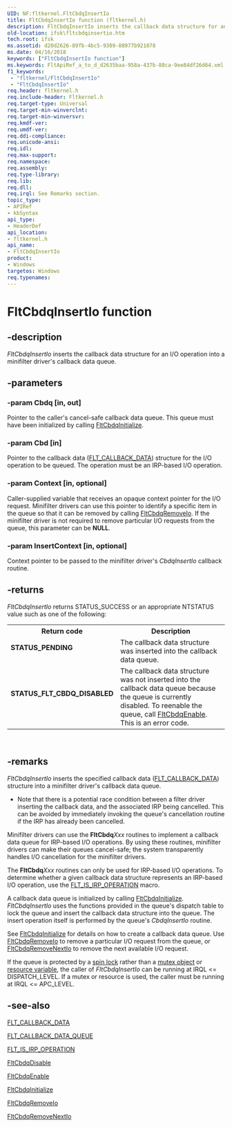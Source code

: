 ```yaml
---
UID: NF:fltkernel.FltCbdqInsertIo
title: FltCbdqInsertIo function (fltkernel.h)
description: FltCbdqInsertIo inserts the callback data structure for an I/O operation into a minifilter driver's callback data queue.
old-location: ifsk\fltcbdqinsertio.htm
tech.root: ifsk
ms.assetid: d20d2626-89fb-4bc5-9309-88977b921078
ms.date: 04/16/2018
keywords: ["FltCbdqInsertIo function"]
ms.keywords: FltApiRef_a_to_d_d2635baa-958a-437b-88ca-9ee84df26d64.xml, FltCbdqInsertIo, FltCbdqInsertIo function [Installable File System Drivers], fltkernel/FltCbdqInsertIo, ifsk.fltcbdqinsertio
f1_keywords:
 - "fltkernel/FltCbdqInsertIo"
 - "FltCbdqInsertIo"
req.header: fltkernel.h
req.include-header: Fltkernel.h
req.target-type: Universal
req.target-min-winverclnt: 
req.target-min-winversvr: 
req.kmdf-ver: 
req.umdf-ver: 
req.ddi-compliance: 
req.unicode-ansi: 
req.idl: 
req.max-support: 
req.namespace: 
req.assembly: 
req.type-library: 
req.lib: 
req.dll: 
req.irql: See Remarks section.
topic_type:
- APIRef
- kbSyntax
api_type:
- HeaderDef
api_location:
- fltkernel.h
api_name:
- FltCbdqInsertIo
product:
- Windows
targetos: Windows
req.typenames: 
---
```


# FltCbdqInsertIo function


## -description


<i>FltCbdqInsertIo</i> inserts the callback data structure for an I/O operation into a minifilter driver's callback data queue. 


## -parameters




### -param Cbdq [in, out]

Pointer to the caller's cancel-safe callback data queue. This queue must have been initialized by calling <a href="https://docs.microsoft.com/windows-hardware/drivers/ddi/fltkernel/nf-fltkernel-fltcbdqinitialize">FltCbdqInitialize</a>. 


### -param Cbd [in]

Pointer to the callback data (<a href="https://docs.microsoft.com/windows-hardware/drivers/ddi/fltkernel/ns-fltkernel-_flt_callback_data">FLT_CALLBACK_DATA</a>) structure for the I/O operation to be queued. The operation must be an IRP-based I/O operation. 


### -param Context [in, optional]

Caller-supplied variable that receives an opaque context pointer for the I/O request. Minifilter drivers can use this pointer to identify a specific item in the queue so that it can be removed by calling <a href="https://docs.microsoft.com/windows-hardware/drivers/ddi/fltkernel/nf-fltkernel-fltcbdqremoveio">FltCbdqRemoveIo</a>. If the minifilter driver is not required to remove particular I/O requests from the queue, this parameter can be <b>NULL</b>. 


### -param InsertContext [in, optional]

Context pointer to be passed to the minifilter driver's <i>CbdqInsertIo</i> callback routine. 


## -returns



<i>FltCbdqInsertIo</i> returns STATUS_SUCCESS or an appropriate NTSTATUS value such as one of the following: 

<table>
<tr>
<th>Return code</th>
<th>Description</th>
</tr>
<tr>
<td width="40%">
<dl>
<dt><b>STATUS_PENDING</b></dt>
</dl>
</td>
<td width="60%">
The callback data structure was inserted into the callback data queue. 

</td>
</tr>
<tr>
<td width="40%">
<dl>
<dt><b>STATUS_FLT_CBDQ_DISABLED</b></dt>
</dl>
</td>
<td width="60%">
The callback data structure was not inserted into the callback data queue because the queue is currently disabled. To reenable the queue, call <a href="https://docs.microsoft.com/windows-hardware/drivers/ddi/fltkernel/nf-fltkernel-fltcbdqenable">FltCbdqEnable</a>. This is an error code. 

</td>
</tr>
</table>
 




## -remarks



<i>FltCbdqInsertIo</i> inserts the specified callback data (<a href="https://docs.microsoft.com/windows-hardware/drivers/ddi/fltkernel/ns-fltkernel-_flt_callback_data">FLT_CALLBACK_DATA</a>) structure into a minifilter driver's callback data queue. 
* Note that there is a potential race condition between a filter driver inserting the callback data, and the associated IRP being cancelled. This can be avoided by immediately invoking the queue's cancellation routine if the IRP has already been cancelled. 

Minifilter drivers can use the <b>FltCbdq</b><i>Xxx</i> routines to implement a callback data queue for IRP-based I/O operations. By using these routines, minifilter drivers can make their queues cancel-safe; the system transparently handles I/O cancellation for the minifilter drivers. 

The <b>FltCbdq</b><i>Xxx</i> routines can only be used for IRP-based I/O operations. To determine whether a given callback data structure represents an IRP-based I/O operation, use the <a href="https://docs.microsoft.com/previous-versions/ff544654(v=vs.85)">FLT_IS_IRP_OPERATION</a> macro. 

A callback data queue is initialized by calling <a href="https://docs.microsoft.com/windows-hardware/drivers/ddi/fltkernel/nf-fltkernel-fltcbdqinitialize">FltCbdqInitialize</a>. <i>FltCbdqInsertIo</i> uses the functions provided in the queue's dispatch table to lock the queue and insert the callback data structure into the queue. The insert operation itself is performed by the queue's <i>CbdqInsertIo</i> routine.

See <a href="https://docs.microsoft.com/windows-hardware/drivers/ddi/fltkernel/nf-fltkernel-fltcbdqinitialize">FltCbdqInitialize</a> for details on how to create a callback data queue. Use <a href="https://docs.microsoft.com/windows-hardware/drivers/ddi/fltkernel/nf-fltkernel-fltcbdqremoveio">FltCbdqRemoveIo</a> to remove a particular I/O request from the queue, or <a href="https://docs.microsoft.com/windows-hardware/drivers/ddi/fltkernel/nf-fltkernel-fltcbdqremovenextio">FltCbdqRemoveNextIo</a> to remove the next available I/O request.

If the queue is protected by a <a href="https://docs.microsoft.com/windows-hardware/drivers/kernel/spin-locks">spin lock</a> rather than a <a href="https://docs.microsoft.com/windows-hardware/drivers/kernel/mutex-objects">mutex object</a> or <a href="https://docs.microsoft.com/windows-hardware/drivers/ddi/wdm/nf-wdm-exinitializeresourcelite">resource variable</a>, the caller of <i>FltCbdqInsertIo</i> can be running at IRQL <= DISPATCH_LEVEL. If a mutex or resource is used, the caller must be running at IRQL <= APC_LEVEL. 




## -see-also




<a href="https://docs.microsoft.com/windows-hardware/drivers/ddi/fltkernel/ns-fltkernel-_flt_callback_data">FLT_CALLBACK_DATA</a>



<a href="https://docs.microsoft.com/windows-hardware/drivers/ddi/fltkernel/ns-fltkernel-_flt_callback_data_queue">FLT_CALLBACK_DATA_QUEUE</a>



<a href="https://docs.microsoft.com/previous-versions/ff544654(v=vs.85)">FLT_IS_IRP_OPERATION</a>



<a href="https://docs.microsoft.com/windows-hardware/drivers/ddi/fltkernel/nf-fltkernel-fltcbdqdisable">FltCbdqDisable</a>



<a href="https://docs.microsoft.com/windows-hardware/drivers/ddi/fltkernel/nf-fltkernel-fltcbdqenable">FltCbdqEnable</a>



<a href="https://docs.microsoft.com/windows-hardware/drivers/ddi/fltkernel/nf-fltkernel-fltcbdqinitialize">FltCbdqInitialize</a>



<a href="https://docs.microsoft.com/windows-hardware/drivers/ddi/fltkernel/nf-fltkernel-fltcbdqremoveio">FltCbdqRemoveIo</a>



<a href="https://docs.microsoft.com/windows-hardware/drivers/ddi/fltkernel/nf-fltkernel-fltcbdqremovenextio">FltCbdqRemoveNextIo</a>
 

 

